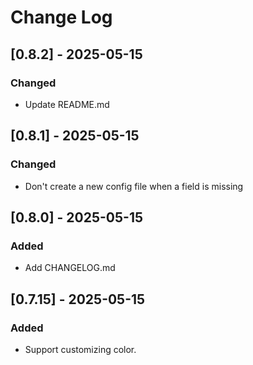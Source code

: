 # Change Log

## [0.8.2] - 2025-05-15
### Changed
- Update README.md

## [0.8.1] - 2025-05-15
### Changed
- Don't create a new config file when a field is missing

## [0.8.0] - 2025-05-15
### Added
- Add CHANGELOG.md

## [0.7.15] - 2025-05-15
### Added
- Support customizing color.

